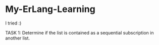 # My-ErLang-Learning
I tried :)

TASK 1: Determine if the list is contained as a sequential subscription in another list.

